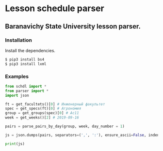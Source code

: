 
# Lesson schedule parser
## Baranavichy State University lesson parser.

### Installation

Install the dependencies.

```sh
$ pip3 install bs4
$ pip3 install lxml
```
### Examples
```python
from schdl import *
from parser import *
import json

ft = get_facultets()[0] # Инженерный факультет
spec = get_specs(ft)[0] # Агрономия
group = get_groups(spec)[0] # Ас11
week = get_weeks()[2] # 2019-09-16

pairs = parse_pairs_by_day(group, week, day_number = 1)

js = json.dumps(pairs, separators=(',', ':'), ensure_ascii=False, indent = 4)

print(js)
```
